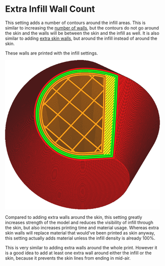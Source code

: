 Extra Infill Wall Count
====
This setting adds a number of contours around the infill areas. This is similar to increasing the [number of walls](../shell/wall_line_count.md), but the contours do not go around the skin and the walls will be between the skin and the infill as well. It is also similar to adding [extra skin walls](../shell/skin_outline_count.md), but around the infill instead of around the skin.

These walls are printed with the infill settings.

<!--screenshot {
"image_path": "infill_wall_line_count.png",
"models": [{"script": "hexasphericon.scad"}],
"camera_position": [0, 40, 136],
"settings": {
    "infill_wall_line_count": 2,
    "skin_outline_count": 0
},
"layer": 546,
"colours": 64
}-->
![Two extra walls around the infill](../images/infill_wall_line_count.png)

Compared to adding extra walls around the skin, this setting greatly increases strength of the model and reduces the visibility of infill through the skin, but also increases printing time and material usage. Whereas extra skin walls will replace material that would've been printed as skin anyway, this setting actually adds material unless the infill density is already 100%.

This is very similar to adding extra walls around the whole print. However it is a good idea to add at least one extra wall around either the infill or the skin, because it prevents the skin lines from ending in mid-air.